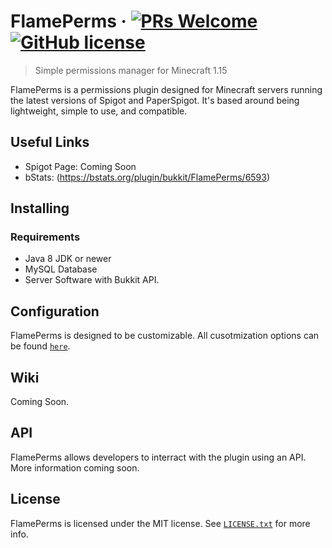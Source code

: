 # FlamePerms &middot; [![PRs Welcome](https://img.shields.io/badge/PRs-welcome-brightgreen.svg?style=flat-square)](http://makeapullrequest.com) [![GitHub license](https://img.shields.io/badge/license-MIT-blue.svg?style=flat-square)](https://github.com/firewolf8385/flameperms/blob/master/LICENSE)
> Simple permissions manager for Minecraft 1.15

FlamePerms is a permissions plugin designed for Minecraft servers running the latest versions of Spigot and PaperSpigot. It's based around being lightweight, simple to use, and compatible.

## Useful Links
  * Spigot Page: Coming Soon
  * bStats: (https://bstats.org/plugin/bukkit/FlamePerms/6593)
## Installing
### Requirements
  * Java 8 JDK or newer
  * MySQL Database
  * Server Software with Bukkit API.
  
## Configuration
FlamePerms is designed to be customizable. All cusotmization options can be found [`here`](https://github.com/firewolf8385/FlamePerms/blob/master/src/config.yml).

## Wiki
Coming Soon.

## API
FlamePerms allows developers to interract with the plugin using an API. More information coming soon.

## License
FlamePerms is licensed under the MIT license. See [`LICENSE.txt`](https://github.com/firewolf8385/flameperms/blob/master/LICENSE.txt) for more info.
